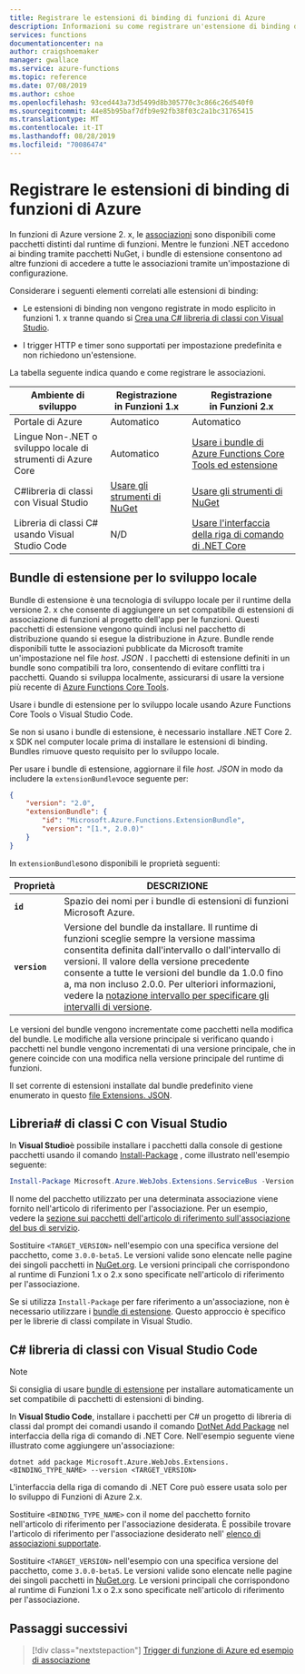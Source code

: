 ```yaml
---
title: Registrare le estensioni di binding di funzioni di Azure
description: Informazioni su come registrare un'estensione di binding di funzioni di Azure in base all'ambiente in uso.
services: functions
documentationcenter: na
author: craigshoemaker
manager: gwallace
ms.service: azure-functions
ms.topic: reference
ms.date: 07/08/2019
ms.author: cshoe
ms.openlocfilehash: 93ced443a73d5499d8b305770c3c866c26d540f0
ms.sourcegitcommit: 44e85b95baf7dfb9e92fb38f03c2a1bc31765415
ms.translationtype: MT
ms.contentlocale: it-IT
ms.lasthandoff: 08/28/2019
ms.locfileid: "70086474"
---
```

# <a name="register-azure-functions-binding-extensions"></a>Registrare le estensioni di binding di funzioni di Azure

In funzioni di Azure versione 2. x, le [associazioni](./functions-triggers-bindings.md) sono disponibili come pacchetti distinti dal runtime di funzioni. Mentre le funzioni .NET accedono ai binding tramite pacchetti NuGet, i bundle di estensione consentono ad altre funzioni di accedere a tutte le associazioni tramite un'impostazione di configurazione.

Considerare i seguenti elementi correlati alle estensioni di binding:

- Le estensioni di binding non vengono registrate in modo esplicito in funzioni 1. x tranne quando si [Crea una C# libreria di classi con Visual Studio](#local-csharp).

- I trigger HTTP e timer sono supportati per impostazione predefinita e non richiedono un'estensione.

La tabella seguente indica quando e come registrare le associazioni.

| Ambiente di sviluppo |Registrazione<br/> in Funzioni 1.x  |Registrazione<br/> in Funzioni 2.x  |
|-------------------------|------------------------------------|------------------------------------|
|Portale di Azure|Automatico|Automatico|
|Lingue Non-.NET o sviluppo locale di strumenti di Azure Core|Automatico|[Usare i bundle di Azure Functions Core Tools ed estensione](#extension-bundles)|
|C#libreria di classi con Visual Studio|[Usare gli strumenti di NuGet](#vs)|[Usare gli strumenti di NuGet](#vs)|
|Libreria di classi C# usando Visual Studio Code|N/D|[Usare l'interfaccia della riga di comando di .NET Core](#vs-code)|

## <a name="extension-bundles"></a>Bundle di estensione per lo sviluppo locale

Bundle di estensione è una tecnologia di sviluppo locale per il runtime della versione 2. x che consente di aggiungere un set compatibile di estensioni di associazione di funzioni al progetto dell'app per le funzioni. Questi pacchetti di estensione vengono quindi inclusi nel pacchetto di distribuzione quando si esegue la distribuzione in Azure. Bundle rende disponibili tutte le associazioni pubblicate da Microsoft tramite un'impostazione nel file *host. JSON* . I pacchetti di estensione definiti in un bundle sono compatibili tra loro, consentendo di evitare conflitti tra i pacchetti. Quando si sviluppa localmente, assicurarsi di usare la versione più recente di [Azure Functions Core Tools](functions-run-local.md#v2).

Usare i bundle di estensione per lo sviluppo locale usando Azure Functions Core Tools o Visual Studio Code.

Se non si usano i bundle di estensione, è necessario installare .NET Core 2. x SDK nel computer locale prima di installare le estensioni di binding. Bundles rimuove questo requisito per lo sviluppo locale. 

Per usare i bundle di estensione, aggiornare il file *host. JSON* in modo da includere la `extensionBundle`voce seguente per:

```json
{
    "version": "2.0",
    "extensionBundle": {
        "id": "Microsoft.Azure.Functions.ExtensionBundle",
        "version": "[1.*, 2.0.0)"
    }
}
```

In `extensionBundle`sono disponibili le proprietà seguenti:

| Proprietà | DESCRIZIONE |
| -------- | ----------- |
| **`id`** | Spazio dei nomi per i bundle di estensioni di funzioni Microsoft Azure. |
| **`version`** | Versione del bundle da installare. Il runtime di funzioni sceglie sempre la versione massima consentita definita dall'intervallo o dall'intervallo di versioni. Il valore della versione precedente consente a tutte le versioni del bundle da 1.0.0 fino a, ma non incluso 2.0.0. Per ulteriori informazioni, vedere la [notazione intervallo per specificare gli intervalli di versione](https://docs.microsoft.com/nuget/reference/package-versioning#version-ranges-and-wildcards). |

Le versioni del bundle vengono incrementate come pacchetti nella modifica del bundle. Le modifiche alla versione principale si verificano quando i pacchetti nel bundle vengono incrementati di una versione principale, che in genere coincide con una modifica nella versione principale del runtime di funzioni.  

Il set corrente di estensioni installate dal bundle predefinito viene enumerato in questo [file Extensions. JSON](https://github.com/Azure/azure-functions-extension-bundles/blob/master/src/Microsoft.Azure.Functions.ExtensionBundle/extensions.json).

<a name="local-csharp"></a>

## <a name="vs"></a>Libreria\# di classi C con Visual Studio

In **Visual Studio**è possibile installare i pacchetti dalla console di gestione pacchetti usando il comando [Install-Package](https://docs.microsoft.com/nuget/tools/ps-ref-install-package) , come illustrato nell'esempio seguente:

```powershell
Install-Package Microsoft.Azure.WebJobs.Extensions.ServiceBus -Version <TARGET_VERSION>
```

Il nome del pacchetto utilizzato per una determinata associazione viene fornito nell'articolo di riferimento per l'associazione. Per un esempio, vedere la [sezione sui pacchetti dell'articolo di riferimento sull'associazione del bus di servizio](functions-bindings-service-bus.md#packages---functions-1x).

Sostituire `<TARGET_VERSION>` nell'esempio con una specifica versione del pacchetto, come `3.0.0-beta5`. Le versioni valide sono elencate nelle pagine dei singoli pacchetti in [NuGet.org](https://nuget.org). Le versioni principali che corrispondono al runtime di Funzioni 1.x o 2.x sono specificate nell'articolo di riferimento per l'associazione.

Se si utilizza `Install-Package` per fare riferimento a un'associazione, non è necessario utilizzare i [bundle di estensione](#extension-bundles). Questo approccio è specifico per le librerie di classi compilate in Visual Studio.

## <a name="vs-code"></a>C# libreria di classi con Visual Studio Code

> [!NOTE]
> Si consiglia di usare [bundle di estensione](#extension-bundles) per installare automaticamente un set compatibile di pacchetti di estensioni di binding.

In **Visual Studio Code**, installare i pacchetti per C# un progetto di libreria di classi dal prompt dei comandi usando il comando [DotNet Add Package](https://docs.microsoft.com/dotnet/core/tools/dotnet-add-package) nel interfaccia della riga di comando di .NET Core. Nell'esempio seguente viene illustrato come aggiungere un'associazione:

```terminal
dotnet add package Microsoft.Azure.WebJobs.Extensions.<BINDING_TYPE_NAME> --version <TARGET_VERSION>
```

L'interfaccia della riga di comando di .NET Core può essere usata solo per lo sviluppo di Funzioni di Azure 2.x.

Sostituire `<BINDING_TYPE_NAME>` con il nome del pacchetto fornito nell'articolo di riferimento per l'associazione desiderata. È possibile trovare l'articolo di riferimento per l'associazione desiderato nell' [elenco di associazioni supportate](./functions-triggers-bindings.md#supported-bindings).

Sostituire `<TARGET_VERSION>` nell'esempio con una specifica versione del pacchetto, come `3.0.0-beta5`. Le versioni valide sono elencate nelle pagine dei singoli pacchetti in [NuGet.org](https://nuget.org). Le versioni principali che corrispondono al runtime di Funzioni 1.x o 2.x sono specificate nell'articolo di riferimento per l'associazione.

## <a name="next-steps"></a>Passaggi successivi
> [!div class="nextstepaction"]
> [Trigger di funzione di Azure ed esempio di associazione](./functions-bindings-example.md)
